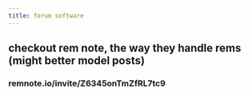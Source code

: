 ```yaml
---
title: forum software
---
```


## checkout rem note, the way they handle rems (might better model posts)
### remnote.io/invite/Z6345onTmZfRL7tc9
